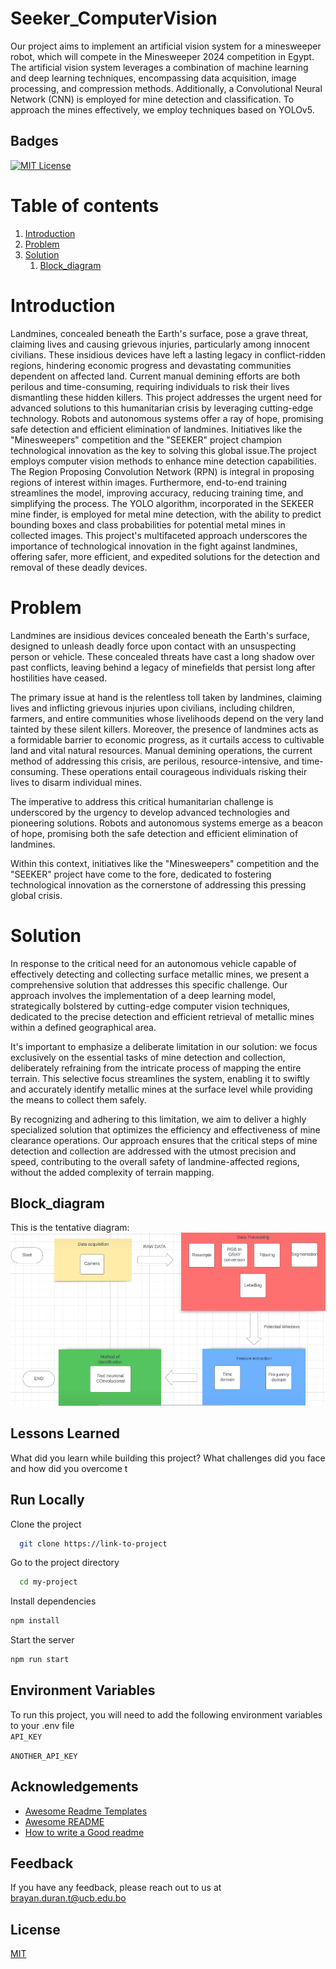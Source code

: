 # Seeker_ComputerVision
Our project aims to implement an artificial vision system for a minesweeper robot, which will compete in the Minesweeper 2024 competition in Egypt. The artificial vision system leverages a combination of machine learning and deep learning techniques, encompassing data acquisition, image processing, and compression methods. Additionally, a Convolutional Neural Network (CNN) is employed for mine detection and classification. To approach the mines effectively, we employ techniques based on YOLOv5.

## Badges  
[![MIT License](https://img.shields.io/badge/License-MIT-green.svg)](https://choosealicense.com/licenses/mit/)  


# Table of contents  
1. [Introduction](#Introduction)  
2. [Problem](#Problem)  
3. [Solution](#Solution)
   1. [Block_diagram](#Block_diagram)


# Introduction
Landmines, concealed beneath the Earth's surface, pose a grave threat, claiming lives and causing grievous injuries, particularly among innocent civilians. These insidious devices have left a lasting legacy in conflict-ridden regions, hindering economic progress and devastating communities dependent on affected land. Current manual demining efforts are both perilous and time-consuming, requiring individuals to risk their lives dismantling these hidden killers. This project addresses the urgent need for advanced solutions to this humanitarian crisis by leveraging cutting-edge technology. Robots and autonomous systems offer a ray of hope, promising safe detection and efficient elimination of landmines. Initiatives like the "Minesweepers" competition and the "SEEKER" project champion technological innovation as the key to solving this global issue.The project employs computer vision methods to enhance mine detection capabilities. The Region Proposing Convolution Network (RPN) is integral in proposing regions of interest within images. Furthermore, end-to-end training streamlines the model, improving accuracy, reducing training time, and simplifying the process. The YOLO algorithm, incorporated in the SEKEER mine finder, is employed for metal mine detection, with the ability to predict bounding boxes and class probabilities for potential metal mines in collected images. This project's multifaceted approach underscores the importance of technological innovation in the fight against landmines, offering safer, more efficient, and expedited solutions for the detection and removal of these deadly devices.

# Problem
Landmines are insidious devices concealed beneath the Earth's surface, designed to unleash deadly force upon contact with an unsuspecting person or vehicle. These concealed threats have cast a long shadow over past conflicts, leaving behind a legacy of minefields that persist long after hostilities have ceased.

The primary issue at hand is the relentless toll taken by landmines, claiming lives and inflicting grievous injuries upon civilians, including children, farmers, and entire communities whose livelihoods depend on the very land tainted by these silent killers. Moreover, the presence of landmines acts as a formidable barrier to economic progress, as it curtails access to cultivable land and vital natural resources. Manual demining operations, the current method of addressing this crisis, are perilous, resource-intensive, and time-consuming. These operations entail courageous individuals risking their lives to disarm individual mines.

The imperative to address this critical humanitarian challenge is underscored by the urgency to develop advanced technologies and pioneering solutions. Robots and autonomous systems emerge as a beacon of hope, promising both the safe detection and efficient elimination of landmines.

Within this context, initiatives like the "Minesweepers" competition and the "SEEKER" project have come to the fore, dedicated to fostering technological innovation as the cornerstone of addressing this pressing global crisis.

# Solution
In response to the critical need for an autonomous vehicle capable of effectively detecting and collecting surface metallic mines, we present a comprehensive solution that addresses this specific challenge. Our approach involves the implementation of a deep learning model, strategically bolstered by cutting-edge computer vision techniques, dedicated to the precise detection and efficient retrieval of metallic mines within a defined geographical area.

It's important to emphasize a deliberate limitation in our solution: we focus exclusively on the essential tasks of mine detection and collection, deliberately refraining from the intricate process of mapping the entire terrain. This selective focus streamlines the system, enabling it to swiftly and accurately identify metallic mines at the surface level while providing the means to collect them safely. 

By recognizing and adhering to this limitation, we aim to deliver a highly specialized solution that optimizes the efficiency and effectiveness of mine clearance operations. Our approach ensures that the critical steps of mine detection and collection are addressed with the utmost precision and speed, contributing to the overall safety of landmine-affected regions, without the added complexity of terrain mapping.
## Block_diagram
This is the tentative diagram:
![App Screenshot](docs/img/diagramV1.png)



## Lessons Learned  

What did you learn while building this project? What challenges did you face and how did you overcome t

## Run Locally  

Clone the project  

~~~bash  
  git clone https://link-to-project
~~~

Go to the project directory  

~~~bash  
  cd my-project
~~~

Install dependencies  

~~~bash  
npm install
~~~

Start the server  

~~~bash  
npm run start
~~~

## Environment Variables  

To run this project, you will need to add the following environment variables to your .env file  
`API_KEY`  

`ANOTHER_API_KEY` 

## Acknowledgements  

- [Awesome Readme Templates](https://awesomeopensource.com/project/elangosundar/awesome-README-templates)
- [Awesome README](https://github.com/matiassingers/awesome-readme)
- [How to write a Good readme](https://bulldogjob.com/news/449-how-to-write-a-good-readme-for-your-github-project)

## Feedback  

If you have any feedback, please reach out to us at brayan.duran.t@ucb.edu.bo

## License  

[MIT](https://choosealicense.com/licenses/mit/)
